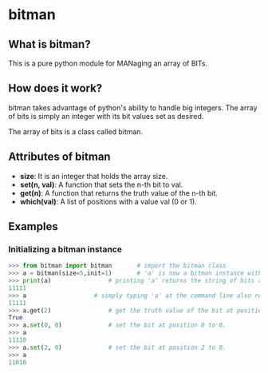 # bitman

## What is bitman?
This is a pure python module for MANaging an array of BITs. 

## How does it work?
bitman takes advantage of python's ability to handle big integers. The array of bits is simply an integer with its bit values set as desired. 

The array of bits is a class called bitman.

## Attributes of bitman

* **size**: It is an integer that holds the array size.
* **set(n, val)**: A function that sets the n-th bit to val.
* **get(n)**:	A function that returns the truth value of the n-th bit.
* **which(val)**: A list of positions with a value val (0 or 1).


## Examples

### Initializing a bitman instance

```python
>>> from bitman import bitman  		# import the bitman class
>>> a = bitman(size=5,init=1)  		# 'a' is now a bitman instance with 5 bits, all initialized to 1
>>> print(a)				# printing 'a' returns the string of bits as in a binary number
11111
>>> a					# simply typing 'a' at the command line also returns the bits in the same order
11111
>>> a.get(2)				# get the truth value of the bit at position 2
True
>>> a.set(0, 0)				# set the bit at position 0 to 0.
>>> a
11110
>>> a.set(2, 0)				# set the bit at position 2 to 0.
>>> a
11010

```



